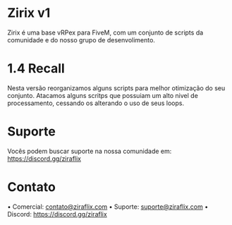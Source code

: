 # Zirix v1
Zirix é uma base vRPex para FiveM, com um conjunto de scripts da comunidade e do nosso grupo de desenvolimento.

# 1.4 Recall
Nesta versão reorganizamos alguns scripts para melhor otimização do seu conjunto. Atacamos alguns scritps que possuiam um alto nivel de processamento, cessando os alterando o uso de seus loops.

# Suporte
Vocês podem buscar suporte na nossa comunidade em: https://discord.gg/ziraflix

# Contato
• Comercial: contato@ziraflix.com
• Suporte: suporte@ziraflix.com
• Discord: https://discord.gg/ziraflix
